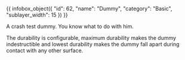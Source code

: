 {{ infobox_object({
	"id": 62,
	"name": "Dummy",
	"category": "Basic",
	"sublayer_width": 15
}) }}

A crash test dummy. You know what to do with him.

The durability is configurable, maximum durability makes the dummy indestructible and lowest durability makes the dummy fall apart during contact with any other surface.
